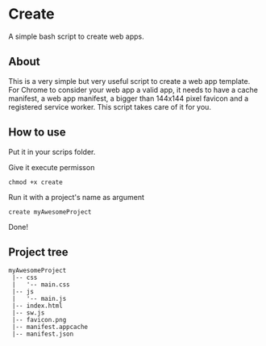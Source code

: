 # Create

A simple bash script to create web apps.

## About

This is a very simple but very useful script to create a web app template. For Chrome to consider your web app a valid app, it needs to have a cache manifest, a web app manifest, a bigger than 144x144 pixel favicon and a registered service worker. This script takes care of it for you.

## How to use

Put it in your scrips folder.

Give it execute permisson
```
chmod +x create
```

Run it with a project's name as argument
```
create myAwesomeProject
```

Done!

## Project tree
```
myAwesomeProject
 |-- css
 |   '-- main.css
 |-- js
 |   '-- main.js
 |-- index.html
 |-- sw.js
 |-- favicon.png
 |-- manifest.appcache
 |-- manifest.json
```
